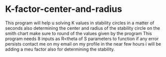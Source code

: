 # K-factor-center-and-radius
This program will help u solving K values in stability circles in a matter of seconds also determining the center and radius of the stability circle on the smith chart make sure to round of the values given by the program
This program needs 8 inputs as R<theta of S parameters to function 
if any error persists contact me on my email on my profile 
in the near few hours i will be adding a meu factor also for determining the stability. 
